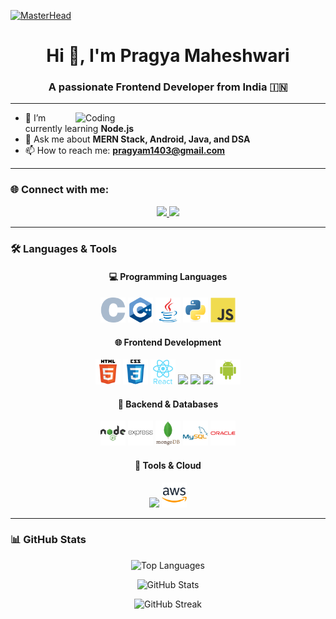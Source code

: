[![MasterHead](https://1.bp.blogspot.com/-7A4WynwLsMw/XbBpCXG8fHI/AAAAAAAAMt4/uOa1bpLskYgrwGbllhSu2SDj_Mig8SXJQCLcBGAsYHQ/s1600/2000_600px.gif)](https://rishavchanda.io)

<h1 align="center">Hi 👋, I'm Pragya Maheshwari</h1>
<h3 align="center">A passionate Frontend Developer from India 🇮🇳</h3>

---

<img align="right" alt="Coding" width="400" src="https://camo.githubusercontent.com/361449d715330d0cc1a1af6d72ed8be6744d8c3d9719a8b76836714194e3e419/68747470733a2f2f692e70696e696d672e636f6d2f6f726967696e616c732f65372f32362f63372f65373236633734616330383165656435306665656531343333643132633939382e676966">

- 🌱 I’m currently learning **Node.js**
- 💬 Ask me about **MERN Stack, Android, Java, and DSA**
- 📫 How to reach me: **pragyam1403@gmail.com**

---

### 🌐 Connect with me:

<p align="center">
  <a href="https://linkedin.com/in/pragya-maheshwari-65249025b" target="_blank">
    <img src="https://img.shields.io/badge/-LinkedIn-%230077B5?style=for-the-badge&logo=linkedin&logoColor=white" />
  </a>
  <a href="https://www.leetcode.com/pragya_maheshwari14" target="_blank">
    <img src="https://img.shields.io/badge/LeetCode-FFA116?style=for-the-badge&logo=LeetCode&logoColor=white" />
  </a>
</p>

---

### 🛠️ Languages & Tools

<h4 align="center">💻 Programming Languages</h4>
<p align="center">
  <img src="https://raw.githubusercontent.com/devicons/devicon/master/icons/c/c-original.svg" width="40"/>
  <img src="https://raw.githubusercontent.com/devicons/devicon/master/icons/cplusplus/cplusplus-original.svg" width="40"/>
  <img src="https://raw.githubusercontent.com/devicons/devicon/master/icons/java/java-original.svg" width="40"/>
  <img src="https://raw.githubusercontent.com/devicons/devicon/master/icons/python/python-original.svg" width="40"/>
  <img src="https://raw.githubusercontent.com/devicons/devicon/master/icons/javascript/javascript-original.svg" width="40"/>
</p>

<h4 align="center">🌐 Frontend Development</h4>
<p align="center">
  <img src="https://raw.githubusercontent.com/devicons/devicon/master/icons/html5/html5-original-wordmark.svg" width="40"/>
  <img src="https://raw.githubusercontent.com/devicons/devicon/master/icons/css3/css3-original-wordmark.svg" width="40"/>
  <img src="https://raw.githubusercontent.com/devicons/devicon/master/icons/react/react-original-wordmark.svg" width="40"/>
  <img src="https://reactnative.dev/img/header_logo.svg" width="40"/>
  <img src="https://www.vectorlogo.zone/logos/tailwindcss/tailwindcss-icon.svg" width="40"/>
  <img src="https://www.vectorlogo.zone/logos/flutterio/flutterio-icon.svg" width="40"/>
  <img src="https://raw.githubusercontent.com/devicons/devicon/master/icons/android/android-original-wordmark.svg" width="40"/>
</p>

<h4 align="center">🧪 Backend & Databases</h4>
<p align="center">
  <img src="https://raw.githubusercontent.com/devicons/devicon/master/icons/nodejs/nodejs-original-wordmark.svg" width="40"/>
  <img src="https://raw.githubusercontent.com/devicons/devicon/master/icons/express/express-original-wordmark.svg" width="40"/>
  <img src="https://raw.githubusercontent.com/devicons/devicon/master/icons/mongodb/mongodb-original-wordmark.svg" width="40"/>
  <img src="https://raw.githubusercontent.com/devicons/devicon/master/icons/mysql/mysql-original-wordmark.svg" width="40"/>
  <img src="https://raw.githubusercontent.com/devicons/devicon/master/icons/oracle/oracle-original.svg" width="40"/>
</p>

<h4 align="center">🧰 Tools & Cloud</h4>
<p align="center">
  <img src="https://www.vectorlogo.zone/logos/figma/figma-icon.svg" width="40"/>
  <img src="https://raw.githubusercontent.com/devicons/devicon/master/icons/amazonwebservices/amazonwebservices-original-wordmark.svg" width="40"/>
</p>

---

### 📊 GitHub Stats

<p align="center">
  <img src="https://github-readme-stats.vercel.app/api/top-langs/?username=pragyamaheshwari14&layout=compact&theme=radical" alt="Top Languages"/>
</p>

<p align="center">
  <img src="https://github-readme-stats.vercel.app/api?username=pragyamaheshwari14&show_icons=true&theme=tokyonight" alt="GitHub Stats"/>
</p>
<p align="center">
  <img src="https://streak-stats.demolab.com/?user=PragyaMaheshwari14&theme=nightowl&hide_border=true&date_format=M%20j%5B%2C%20Y%5D" alt="GitHub Streak"/>
</p>
